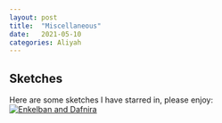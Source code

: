 ```yaml
---
layout: post
title:  "Miscellaneous"
date:   2021-05-10 
categories: Aliyah
---
```


## Sketches

Here are some sketches I have starred in, please enjoy:
[![Enkelban and Dafnira](![edward](https://user-images.githubusercontent.com/43519256/117741274-0e876400-b1d0-11eb-94c6-2d9df90f27f2.jpg)
)](https://www.youtube.com/watch?v=8WjA4Jvw11A&ab_channel=TheSkits)
